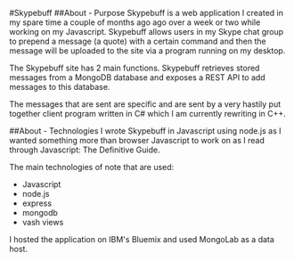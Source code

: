 #Skypebuff
##About - Purpose
Skypebuff is a web application I created in my spare time a couple of months ago ago over a week or two while working on my Javascript. Skypebuff allows users in my Skype chat group to prepend a message (a quote) with a certain command and then the message will be uploaded to the site via a program running on my desktop. 

The Skypebuff site has 2 main functions. Skypebuff retrieves stored messages from a MongoDB database and exposes a REST API to add messages to this database.

The messages that are sent are specific and are sent by a very hastily put together client program written in C# which I am currently rewriting in C++.

##About - Technologies
I wrote Skypebuff in Javascript using node.js as I wanted something more than browser Javascript to work on as I read through Javascript: The Definitive Guide.

The main technologies of note that are used:

- Javascript
- node.js
- express
- mongodb
- vash views

I hosted the application on IBM's Bluemix and used MongoLab as a data host.
